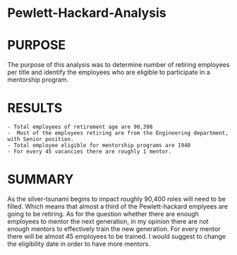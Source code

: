 # Pewlett-Hackard-Analysis
# PURPOSE
  The purpose of this analysis was to determine number of retiring employees per title and identify the employees who are eligible to participate in a mentorship program.
  
# RESULTS  
    - Total employees of retirement age are 90,398
    -  Most of the employees retiring are from the Engineering department, with Senior position.
    - Total employee eligible for mentorship programs are 1940
    - For every 45 vacancies there are roughly 1 mentor.

# SUMMARY
As the silver-tsunami begins to impact roughly 90,400 roles will need to be filled. Which means that almost a third of the Pewlett-hackard emplyees are going to be retiring. 
As for the question whether there are enough employees to mentor the next generation, in my opinion there are not enough mentors to effectively train the new generation. For every mentor there will be almost 45 employees to be trained. I would suggest to change the eligibility date in order to have more mentors.

